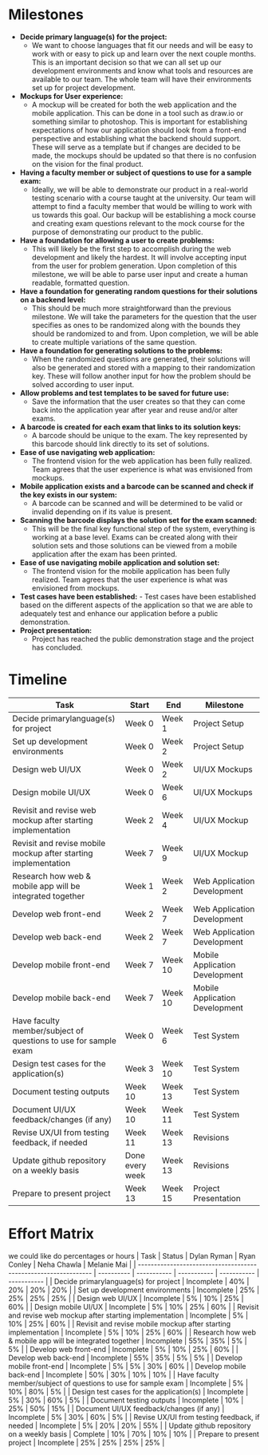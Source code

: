 # Milestones
- **Decide primary language(s) for the project:** 
    - We want to choose languages that fit our needs and will be easy to work with or easy to pick up and learn over the next couple months. This is an important decision so that we can all set up our development environments and know what tools and resources are available to our team. The whole team will have their environments set up for project development.
- **Mockups for User experience:** 
    - A mockup will be created for both the web application and the mobile application. This can be done in a tool such as draw.io or something similar to photoshop. This is important for establishing expectations of how our application should look from a front-end perspective and establishing what the backend should support. These will serve as a template but if changes are decided to be made, the mockups should be updated so that there is no confusion on the vision for the final product.
- **Having a faculty member or subject of questions to use for a sample exam:** 
    - Ideally, we will be able to demonstrate our product in a real-world testing scenario with a course taught at the university. Our team will attempt to find a faculty member that would be willing to work with us towards this goal. Our backup will be establishing a mock course and creating exam questions relevant to the mock course for the purpose of demonstrating our product to the public.
- **Have a foundation for allowing a user to create problems:** 
    - This will likely be the first step to accomplish during the web development and likely the hardest. It will involve accepting input from the user for problem generation. Upon completion of this milestone, we will be able to parse user input and create a human readable, formatted question.
- **Have a foundation for generating random questions for their solutions on a backend level:** 
    - This should be much more straightforward than the previous milestone. We will take the parameters for the question that the user specifies as ones to be randomized along with the bounds they should be randomized to and from. Upon completion, we will be able to create multiple variations of the same question.
- **Have a foundation for generating solutions to the problems:** 
    - When the randomized questions are generated, their solutions will also be generated and stored with a mapping to their randomization key. These will follow another input for how the problem should be solved according to user input.
- **Allow problems and test templates to be saved for future use:** 
    - Save the information that the user creates so that they can come back into the application year after year and reuse and/or alter exams.
- **A barcode is created for each exam that links to its solution keys:** 
    - A barcode should be unique to the exam. The key represented by this barcode should link directly to its set of solutions.
- **Ease of use navigating web application:** 
    - The frontend vision for the web application has been fully realized. Team agrees that the user experience is what was envisioned from mockups.
- **Mobile application exists and a barcode can be scanned and check if the key exists in our system:** 
    - A barcode can be scanned and will be determined to be valid or invalid depending on if its value is present.
- **Scanning the barcode displays the solution set for the exam scanned:** 
    - This will be the final key functional step of the system, everything is working at a base level. Exams can be created along with their solution sets and those solutions can be viewed from a mobile application after the exam has been printed.
- **Ease of use navigating mobile application and solution set:** 
    - The frontend vision for the mobile application has been fully realized. Team agrees that the user experience is what was envisioned from mockups.
- **Test cases have been established:** - Test cases have been established based on the different aspects of the application so that we are able to adequately test and enhance our application before a public demonstration.
- **Project presentation:** 
    - Project has reached the public demonstration stage and the project has concluded.


# Timeline
| Task                                                            | Start           | End     | Milestone                      |
| --------------------------------------------------------------- | --------------- | ------- | ------------------------------ |
| Decide primarylanguage(s) for project                           | Week 0          | Week 1  | Project Setup                  |
| Set up development environments                                 | Week 0          | Week 2  | Project Setup                  |
| Design web UI/UX                                                | Week 0          | Week 2  | UI/UX Mockups                  |
| Design mobile UI/UX                                             | Week 0          | Week 6  | UI/UX Mockups                  |
| Revisit and revise web mockup after starting implementation     | Week 2          | Week 4  | UI/UX Mockup                   |
| Revisit and revise mobile mockup after starting implementation  | Week 7          | Week 9  | UI/UX Mockup                   |
| Research how web & mobile app will be integrated together       | Week 1          | Week 2  | Web Application Development    |
| Develop web front-end                                           | Week 2          | Week 7  | Web Application Development    |
| Develop web back-end                                            | Week 2          | Week 7  | Web Application Development    |
| Develop mobile front-end                                        | Week 7          | Week 10 | Mobile Application Development |
| Develop mobile back-end                                         | Week 7          | Week 10 | Mobile Application Development |
| Have faculty member/subject of questions to use for sample exam | Week 0          | Week 6  | Test System                    |
| Design test cases for the application(s)                        | Week 3          | Week 10 | Test System                    |
| Document testing outputs                                        | Week 10         | Week 13 | Test System                    |
| Document UI/UX feedback/changes (if any)                        | Week 10         | Week 11 | Test System                    |
| Revise UX/UI from testing feedback, if needed                   | Week 11         | Week 13 | Revisions                      |
| Update github repository on a weekly basis                      | Done every week | Week 13 | Revisions                      |
| Prepare to present project                                      | Week 13         | Week 15 | Project Presentation           |

# Effort Matrix
we could like do percentages or hours
| Task                                                            | Status     | Dylan Ryman | Ryan Conley | Neha Chawla | Melanie Mai |
| --------------------------------------------------------------- | ---------- | ----------- | ----------- | ----------- | ----------- |
| Decide primarylanguage(s) for project                           | Incomplete | 40%         | 20%         | 20%         | 20%         |
| Set up development environments                                 | Incomplete | 25%         | 25%         | 25%         | 25%         |
| Design web UI/UX                                                | Incomplete | 5%          | 10%         | 25%         | 60%         |
| Design mobile UI/UX                                             | Incomplete | 5%          | 10%         | 25%         | 60%         |
| Revisit and revise web mockup after starting implementation     | Incomplete | 5%          | 10%         | 25%         | 60%         |
| Revisit and revise mobile mockup after starting implementation  | Incomplete | 5%          | 10%         | 25%         | 60%         |
| Research how web & mobile app will be integrated together       | Incomplete | 55%         | 35%         | 5%          | 5%          |
| Develop web front-end                                           | Incomplete | 5%          | 10%         | 25%         | 60%         |
| Develop web back-end                                            | Incomplete | 55%         | 35%         | 5%          | 5%          |
| Develop mobile front-end                                        | Incomplete | 5%          | 5%          | 30%         | 60%         |
| Develop mobile back-end                                         | Incomplete | 50%         | 30%         | 10%         | 10%         |
| Have faculty member/subject of questions to use for sample exam | Incomplete | 5%          | 10%         | 80%         | 5%          |
| Design test cases for the application(s)                        | Incomplete | 5%          | 30%         | 60%         | 5%          |
| Document testing outputs                                        | Incomplete | 10%         | 25%         | 50%         | 15%         |
| Document UI/UX feedback/changes (if any)                        | Incomplete | 5%          | 30%         | 60%         | 5%          |
| Revise UX/UI from testing feedback, if needed                   | Incomplete | 5%          | 20%         | 20%         | 55%         |
| Update github repository on a weekly basis                      | Complete   | 10%         | 70%         | 10%         | 10%         |
| Prepare to present project                                      | Incomplete | 25%         | 25%         | 25%         | 25%         |
